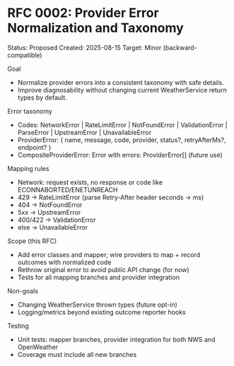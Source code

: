# RFC 0002: Provider Error Normalization and Taxonomy

Status: Proposed
Created: 2025-08-15
Target: Minor (backward-compatible)

Goal
- Normalize provider errors into a consistent taxonomy with safe details.
- Improve diagnosability without changing current WeatherService return types by default.

Error taxonomy
- Codes: NetworkError | RateLimitError | NotFoundError | ValidationError | ParseError | UpstreamError | UnavailableError
- ProviderError: { name, message, code, provider, status?, retryAfterMs?, endpoint? }
- CompositeProviderError: Error with errors: ProviderError[] (future use)

Mapping rules
- Network: request exists, no response or code like ECONNABORTED/ENETUNREACH
- 429 -> RateLimitError (parse Retry-After header seconds -> ms)
- 404 -> NotFoundError
- 5xx -> UpstreamError
- 400/422 -> ValidationError
- else -> UnavailableError

Scope (this RFC)
- Add error classes and mapper; wire providers to map + record outcomes with normalized code
- Rethrow original error to avoid public API change (for now)
- Tests for all mapping branches and provider integration

Non-goals
- Changing WeatherService thrown types (future opt-in)
- Logging/metrics beyond existing outcome reporter hooks

Testing
- Unit tests: mapper branches, provider integration for both NWS and OpenWeather
- Coverage must include all new branches
